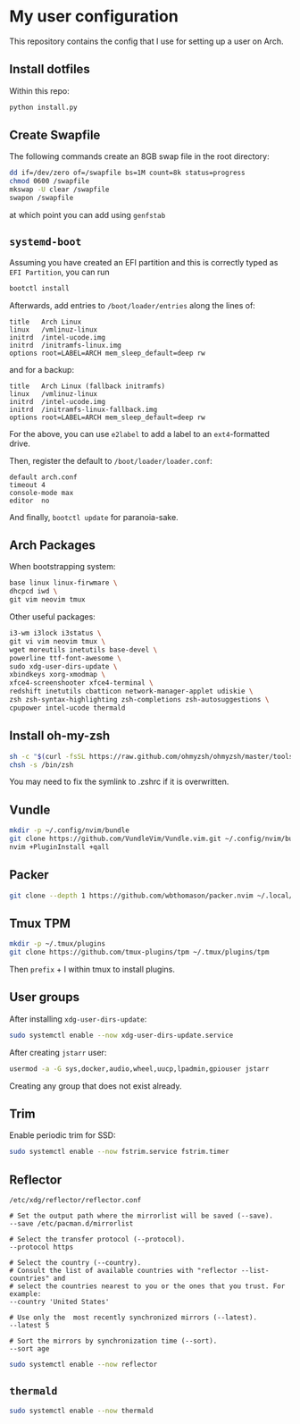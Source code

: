 My user configuration
=====================
This repository contains the config that I use for setting up a user on Arch.

Install dotfiles
----------------
Within this repo:
```bash
python install.py
```

Create Swapfile
---------------
The following commands create an 8GB swap file in the root directory:
```bash
dd if=/dev/zero of=/swapfile bs=1M count=8k status=progress
chmod 0600 /swapfile
mkswap -U clear /swapfile
swapon /swapfile
```
at which point you can add using `genfstab`

`systemd-boot`
--------------
Assuming you have created an EFI partition and this is correctly typed as `EFI Partition`, you can run
```bash
bootctl install
```

Afterwards, add entries to `/boot/loader/entries` along the lines of:
```
title   Arch Linux
linux   /vmlinuz-linux
initrd  /intel-ucode.img
initrd  /initramfs-linux.img
options root=LABEL=ARCH mem_sleep_default=deep rw
```
and for a backup:
```
title   Arch Linux (fallback initramfs)
linux   /vmlinuz-linux
initrd  /intel-ucode.img
initrd  /initramfs-linux-fallback.img
options root=LABEL=ARCH mem_sleep_default=deep rw
```
For the above, you can use `e2label` to add a label to an `ext4`-formatted drive.

Then, register the default to `/boot/loader/loader.conf`:
```
default arch.conf
timeout 4
console-mode max
editor  no
```

And finally, `bootctl update` for paranoia-sake.

Arch Packages
-------------
When bootstrapping system:
```bash
base linux linux-firwmare \
dhcpcd iwd \
git vim neovim tmux
```

Other useful packages:
```bash
i3-wm i3lock i3status \
git vi vim neovim tmux \
wget moreutils inetutils base-devel \
powerline ttf-font-awesome \
sudo xdg-user-dirs-update \
xbindkeys xorg-xmodmap \
xfce4-screenshooter xfce4-terminal \
redshift inetutils cbatticon network-manager-applet udiskie \
zsh zsh-syntax-highlighting zsh-completions zsh-autosuggestions \
cpupower intel-ucode thermald 
```

Install oh-my-zsh
-----------------
```bash
sh -c "$(curl -fsSL https://raw.github.com/ohmyzsh/ohmyzsh/master/tools/install.sh)"
chsh -s /bin/zsh
```
You may need to fix the symlink to .zshrc if it is overwritten.

Vundle
------
```bash
mkdir -p ~/.config/nvim/bundle
git clone https://github.com/VundleVim/Vundle.vim.git ~/.config/nvim/bundle/Vundle.vim
nvim +PluginInstall +qall
```

Packer
------
```bash
git clone --depth 1 https://github.com/wbthomason/packer.nvim ~/.local/share/nvim/site/pack/packer/start/packer.nvim
```

Tmux TPM
--------
```bash
mkdir -p ~/.tmux/plugins
git clone https://github.com/tmux-plugins/tpm ~/.tmux/plugins/tpm
```

Then `prefix` + <kdb>I</kdb> within tmux to install plugins.

User groups
-----------
After installing `xdg-user-dirs-update`:

```bash
sudo systemctl enable --now xdg-user-dirs-update.service
```

After creating `jstarr` user:
```bash
usermod -a -G sys,docker,audio,wheel,uucp,lpadmin,gpiouser jstarr
```
Creating any group that does not exist already.

Trim
----
Enable periodic trim for SSD:
```bash
sudo systemctl enable --now fstrim.service fstrim.timer
```

Reflector
---------
```
/etc/xdg/reflector/reflector.conf
```
```
# Set the output path where the mirrorlist will be saved (--save).
--save /etc/pacman.d/mirrorlist

# Select the transfer protocol (--protocol).
--protocol https

# Select the country (--country).
# Consult the list of available countries with "reflector --list-countries" and
# select the countries nearest to you or the ones that you trust. For example:
--country 'United States'

# Use only the  most recently synchronized mirrors (--latest).
--latest 5

# Sort the mirrors by synchronization time (--sort).
--sort age
```
```bash
sudo systemctl enable --now reflector
```

`thermald`
----------
```bash
sudo systemctl enable --now thermald
```
